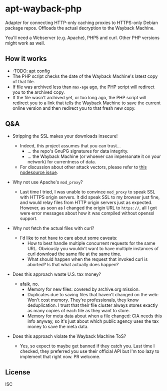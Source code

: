 ﻿
<!--#echo json="package.json" key="name" underline="=" -->
apt-wayback-php
===============
<!--/#echo -->

<!--#echo json="package.json" key="description" -->
Adapter for connecting HTTP-only caching proxies to HTTPS-only Debian package
repos. Offloads the actual decryption to the Wayback Machine.
<!--/#echo -->

You'll need a Webserver (e.g. Apache), PHP5 and curl.
Other PHP versions might work as well.


How it works
------------

  * :TODO: apt config
  * The PHP script checks the date of the Wayback Machine's latest copy
    of that file.
  * If file was archived less than `max-age` ago,
    the PHP script will redirect you to the archived copy.
  * If the file wasn't archived yet, or too long ago,
    the PHP script will redirect you to a link that tells the Wayback
    Machine to save the current online version and then redirect you
    to that fresh new copy.


Q&A
---

  * Stripping the SSL makes your downloads insecure!
    * Indeed, this project assumes that you can trust…
      * … the repo's GnuPG signatures for data integrity.
      * … the Wayback Machine (or whoever can impersonate it on your network)
        for currentness of data.
    * For discussion about other attack vectors, please refer to
      [this nodesource issue][nodesource-http-plz].

  * Why not use Apache's `mod_proxy`?
    * Last time I tried, I was unable to convince `mod_proxy`  to speak SSL
      with HTTPS origin servers. It did speak SSL to my browser just fine,
      and would relay files from HTTP origin servers just as expected.
      However, as soon as I changed the origin URL to `https://`, all I got
      were error messages about how it was compiled without openssl support.

  * Why not fetch the actual files with curl?
    * I'd like to not have to care about some caveats:
      * How to best handle multiple concurrent requests for the same URL.
        Obviously you wouldn't want to have multiple instances of curl
        download the same file at the same time.
      * What should happen when the request that invoked curl is aborted?
        Is that what actually does happen?

  * Does this approach waste U.S. tax money?
    * afaik, no.
      * Memory for new files: covered by archive.org mission.
      * Duplicates due to saving files that haven't changed on the web:
        Won't cost memory. They're professionals, they know deduplication.
        I trust that their file cluster always stores exactly as many copies
        of each file as they want to store.
      * Memory for meta data about when a file changed: CIA needs this info
        anyway, so it's just about which public agency uses the tax money
        to save the meta data.

  * Does this approach violate the Wayback Machine ToS?
    * Yes, so expect to maybe get banned if they catch you.
      Last time I checked, they preferred you use their official API
      but I'm too lazy to implement that right now. PR welcome.





<!--#toc stop="scan" -->


  [nodesource-http-plz]: https://github.com/nodesource/distributions/issues/71


License
-------
<!--#echo json="package.json" key=".license" -->
ISC
<!--/#echo -->
